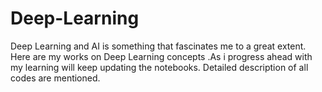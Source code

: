 # Deep-Learning

Deep Learning and AI is something that fascinates me to a great extent. Here are my works on Deep Learning concepts .As i progress ahead with my learning will keep updating the notebooks. Detailed description of all codes are mentioned.
